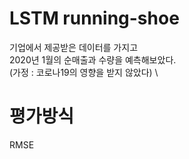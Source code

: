 # LSTM running-shoe 

기업에서 제공받은 데이터를 가지고\
2020년 1월의 순매출과 수량을 예측해보았다.\
(가정 : 코로나19의 영향을 받지 않았다)
\

# 평가방식
RMSE
